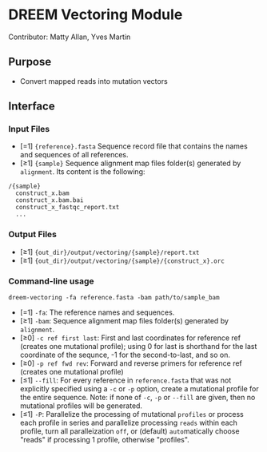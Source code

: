 # DREEM Vectoring Module
Contributor: Matty Allan, Yves Martin

## Purpose
- Convert mapped reads into mutation vectors


## Interface

### Input Files
- [=1] ```{reference}.fasta``` Sequence record file that contains the names and sequences of all references.
- [≥1] ```{sample}``` Sequence alignment map files folder(s) generated by ```alignment```. Its content is the following:
```
/{sample}
  construct_x.bam
  construct_x.bam.bai
  construct_x_fastqc_report.txt
  ...
```

### Output Files
- [≥1] ```{out_dir}/output/vectoring/{sample}/report.txt```
- [≥1] ```{out_dir}/output/vectoring/{sample}/{construct_x}.orc``` 

### Command-line usage
```dreem-vectoring -fa reference.fasta -bam path/to/sample_bam```
- [=1] ```-fa```: The reference names and sequences.
- [≥1] ```-bam```: Sequence alignment map files folder(s) generated by ```alignment```.
- [≥0] ```-c ref first last```: First and last coordinates for reference ref (creates one mutational profile); using 0 for last is shorthand for the last coordinate of the sequnce, -1 for the second-to-last, and so on.
- [≥0] ```-p ref fwd rev```: Forward and reverse primers for reference ref (creates one mutational profile)
- [≤1] ```--fill```: For every reference in ```reference.fasta``` that was not explicitly specified using a ```-c``` or ```-p``` option, create a mutational profile for the entire sequence. Note: if none of ```-c```, ```-p``` or ```--fill``` are given, then no mutational profiles will be generated.
- [≤1] ```-P```: Parallelize the processing of mutational ```profiles``` or process each profile in series and parallelize processing ```reads``` within each profile, turn all paralleization ```off```, or (default) ```auto```matically choose "reads" if processing 1 profile, otherwise "profiles".
